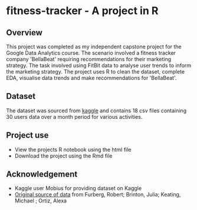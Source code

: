 # fitness-tracker - A project in R

## Overview
This project was completed as my independent capstone project for the Google Data Analytics course. The scenario involved a fitness tracker company 'BellaBeat' requiring recommendations for their marketing strategy. The task involved using FitBit data to analyse user trends to inform the marketing strategy. The project uses R to clean the dataset, complete EDA, visualise data trends and make recommendations for 'BellaBeat'.

## Dataset
The dataset was sourced from [kaggle](https://www.kaggle.com/datasets/arashnic/fitbit?datasetId=1041311&sortBy=voteCount) and contains 18 csv files containing 30 users data over a month period for various activities.

## Project use
* View the projects R notebook using the html file
* Download the project using the Rmd file

## Acknowledgement
* Kaggle user Mobius for providing dataset on Kaggle
* [Original source of data](https://zenodo.org/record/53894#.YMoUpnVKiP9) from Furberg, Robert; Brinton, Julia; Keating, Michael ; Ortiz, Alexa

